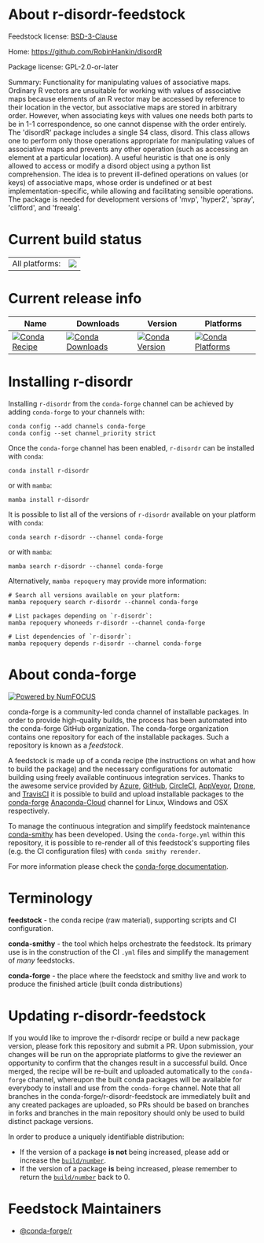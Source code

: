 About r-disordr-feedstock
=========================

Feedstock license: [BSD-3-Clause](https://github.com/conda-forge/r-disordr-feedstock/blob/main/LICENSE.txt)

Home: https://github.com/RobinHankin/disordR

Package license: GPL-2.0-or-later

Summary: Functionality for manipulating values of associative maps.  Ordinary R vectors are unsuitable for working with values of associative maps because elements of an R vector may be accessed by reference to their location in the vector, but associative maps are stored in arbitrary order.  However, when associating keys with values one needs both parts to be in 1-1 correspondence, so one cannot dispense with the order entirely.  The 'disordR' package includes a single S4 class, disord.  This class allows one to perform only those operations appropriate for manipulating values of associative maps and prevents any other operation (such as accessing an element at a particular location).  A useful heuristic is that one is only allowed to access or modify a disord object using a python list comprehension.  The idea is to prevent ill-defined operations on values (or keys) of associative maps, whose order is undefined or at best implementation-specific, while allowing and facilitating sensible operations.  The package is needed for development versions of 'mvp', 'hyper2', 'spray', 'clifford', and 'freealg'.

Current build status
====================


<table><tr><td>All platforms:</td>
    <td>
      <a href="https://dev.azure.com/conda-forge/feedstock-builds/_build/latest?definitionId=14585&branchName=main">
        <img src="https://dev.azure.com/conda-forge/feedstock-builds/_apis/build/status/r-disordr-feedstock?branchName=main">
      </a>
    </td>
  </tr>
</table>

Current release info
====================

| Name | Downloads | Version | Platforms |
| --- | --- | --- | --- |
| [![Conda Recipe](https://img.shields.io/badge/recipe-r--disordr-green.svg)](https://anaconda.org/conda-forge/r-disordr) | [![Conda Downloads](https://img.shields.io/conda/dn/conda-forge/r-disordr.svg)](https://anaconda.org/conda-forge/r-disordr) | [![Conda Version](https://img.shields.io/conda/vn/conda-forge/r-disordr.svg)](https://anaconda.org/conda-forge/r-disordr) | [![Conda Platforms](https://img.shields.io/conda/pn/conda-forge/r-disordr.svg)](https://anaconda.org/conda-forge/r-disordr) |

Installing r-disordr
====================

Installing `r-disordr` from the `conda-forge` channel can be achieved by adding `conda-forge` to your channels with:

```
conda config --add channels conda-forge
conda config --set channel_priority strict
```

Once the `conda-forge` channel has been enabled, `r-disordr` can be installed with `conda`:

```
conda install r-disordr
```

or with `mamba`:

```
mamba install r-disordr
```

It is possible to list all of the versions of `r-disordr` available on your platform with `conda`:

```
conda search r-disordr --channel conda-forge
```

or with `mamba`:

```
mamba search r-disordr --channel conda-forge
```

Alternatively, `mamba repoquery` may provide more information:

```
# Search all versions available on your platform:
mamba repoquery search r-disordr --channel conda-forge

# List packages depending on `r-disordr`:
mamba repoquery whoneeds r-disordr --channel conda-forge

# List dependencies of `r-disordr`:
mamba repoquery depends r-disordr --channel conda-forge
```


About conda-forge
=================

[![Powered by
NumFOCUS](https://img.shields.io/badge/powered%20by-NumFOCUS-orange.svg?style=flat&colorA=E1523D&colorB=007D8A)](https://numfocus.org)

conda-forge is a community-led conda channel of installable packages.
In order to provide high-quality builds, the process has been automated into the
conda-forge GitHub organization. The conda-forge organization contains one repository
for each of the installable packages. Such a repository is known as a *feedstock*.

A feedstock is made up of a conda recipe (the instructions on what and how to build
the package) and the necessary configurations for automatic building using freely
available continuous integration services. Thanks to the awesome service provided by
[Azure](https://azure.microsoft.com/en-us/services/devops/), [GitHub](https://github.com/),
[CircleCI](https://circleci.com/), [AppVeyor](https://www.appveyor.com/),
[Drone](https://cloud.drone.io/welcome), and [TravisCI](https://travis-ci.com/)
it is possible to build and upload installable packages to the
[conda-forge](https://anaconda.org/conda-forge) [Anaconda-Cloud](https://anaconda.org/)
channel for Linux, Windows and OSX respectively.

To manage the continuous integration and simplify feedstock maintenance
[conda-smithy](https://github.com/conda-forge/conda-smithy) has been developed.
Using the ``conda-forge.yml`` within this repository, it is possible to re-render all of
this feedstock's supporting files (e.g. the CI configuration files) with ``conda smithy rerender``.

For more information please check the [conda-forge documentation](https://conda-forge.org/docs/).

Terminology
===========

**feedstock** - the conda recipe (raw material), supporting scripts and CI configuration.

**conda-smithy** - the tool which helps orchestrate the feedstock.
                   Its primary use is in the construction of the CI ``.yml`` files
                   and simplify the management of *many* feedstocks.

**conda-forge** - the place where the feedstock and smithy live and work to
                  produce the finished article (built conda distributions)


Updating r-disordr-feedstock
============================

If you would like to improve the r-disordr recipe or build a new
package version, please fork this repository and submit a PR. Upon submission,
your changes will be run on the appropriate platforms to give the reviewer an
opportunity to confirm that the changes result in a successful build. Once
merged, the recipe will be re-built and uploaded automatically to the
`conda-forge` channel, whereupon the built conda packages will be available for
everybody to install and use from the `conda-forge` channel.
Note that all branches in the conda-forge/r-disordr-feedstock are
immediately built and any created packages are uploaded, so PRs should be based
on branches in forks and branches in the main repository should only be used to
build distinct package versions.

In order to produce a uniquely identifiable distribution:
 * If the version of a package **is not** being increased, please add or increase
   the [``build/number``](https://docs.conda.io/projects/conda-build/en/latest/resources/define-metadata.html#build-number-and-string).
 * If the version of a package **is** being increased, please remember to return
   the [``build/number``](https://docs.conda.io/projects/conda-build/en/latest/resources/define-metadata.html#build-number-and-string)
   back to 0.

Feedstock Maintainers
=====================

* [@conda-forge/r](https://github.com/conda-forge/r/)

